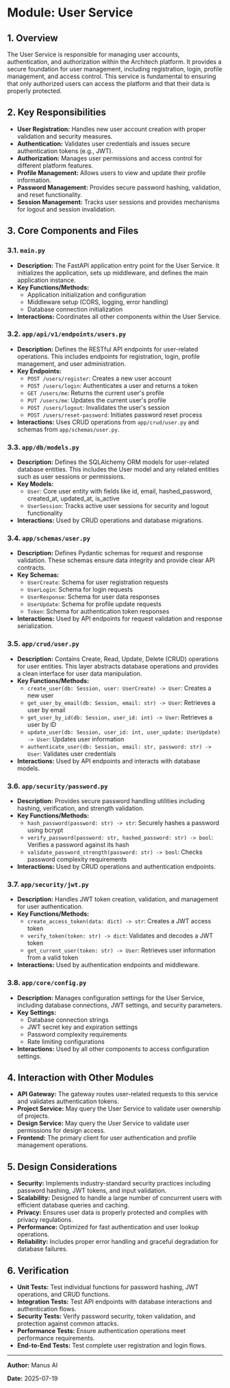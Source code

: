 # Module: User Service

## 1. Overview

The User Service is responsible for managing user accounts, authentication, and authorization within the Architech platform. It provides a secure foundation for user management, including registration, login, profile management, and access control. This service is fundamental to ensuring that only authorized users can access the platform and that their data is properly protected.

## 2. Key Responsibilities

*   **User Registration:** Handles new user account creation with proper validation and security measures.
*   **Authentication:** Validates user credentials and issues secure authentication tokens (e.g., JWT).
*   **Authorization:** Manages user permissions and access control for different platform features.
*   **Profile Management:** Allows users to view and update their profile information.
*   **Password Management:** Provides secure password hashing, validation, and reset functionality.
*   **Session Management:** Tracks user sessions and provides mechanisms for logout and session invalidation.

## 3. Core Components and Files

### 3.1. `main.py`

*   **Description:** The FastAPI application entry point for the User Service. It initializes the application, sets up middleware, and defines the main application instance.
*   **Key Functions/Methods:**
    *   Application initialization and configuration
    *   Middleware setup (CORS, logging, error handling)
    *   Database connection initialization
*   **Interactions:** Coordinates all other components within the User Service.

### 3.2. `app/api/v1/endpoints/users.py`

*   **Description:** Defines the RESTful API endpoints for user-related operations. This includes endpoints for registration, login, profile management, and user administration.
*   **Key Endpoints:**
    *   `POST /users/register`: Creates a new user account
    *   `POST /users/login`: Authenticates a user and returns a token
    *   `GET /users/me`: Returns the current user's profile
    *   `PUT /users/me`: Updates the current user's profile
    *   `POST /users/logout`: Invalidates the user's session
    *   `POST /users/reset-password`: Initiates password reset process
*   **Interactions:** Uses CRUD operations from `app/crud/user.py` and schemas from `app/schemas/user.py`.

### 3.3. `app/db/models.py`

*   **Description:** Defines the SQLAlchemy ORM models for user-related database entities. This includes the User model and any related entities such as user sessions or permissions.
*   **Key Models:**
    *   `User`: Core user entity with fields like id, email, hashed_password, created_at, updated_at, is_active
    *   `UserSession`: Tracks active user sessions for security and logout functionality
*   **Interactions:** Used by CRUD operations and database migrations.

### 3.4. `app/schemas/user.py`

*   **Description:** Defines Pydantic schemas for request and response validation. These schemas ensure data integrity and provide clear API contracts.
*   **Key Schemas:**
    *   `UserCreate`: Schema for user registration requests
    *   `UserLogin`: Schema for login requests
    *   `UserResponse`: Schema for user data responses
    *   `UserUpdate`: Schema for profile update requests
    *   `Token`: Schema for authentication token responses
*   **Interactions:** Used by API endpoints for request validation and response serialization.

### 3.5. `app/crud/user.py`

*   **Description:** Contains Create, Read, Update, Delete (CRUD) operations for user entities. This layer abstracts database operations and provides a clean interface for user data manipulation.
*   **Key Functions/Methods:**
    *   `create_user(db: Session, user: UserCreate) -> User`: Creates a new user
    *   `get_user_by_email(db: Session, email: str) -> User`: Retrieves a user by email
    *   `get_user_by_id(db: Session, user_id: int) -> User`: Retrieves a user by ID
    *   `update_user(db: Session, user_id: int, user_update: UserUpdate) -> User`: Updates user information
    *   `authenticate_user(db: Session, email: str, password: str) -> User`: Validates user credentials
*   **Interactions:** Used by API endpoints and interacts with database models.

### 3.6. `app/security/password.py`

*   **Description:** Provides secure password handling utilities including hashing, verification, and strength validation.
*   **Key Functions/Methods:**
    *   `hash_password(password: str) -> str`: Securely hashes a password using bcrypt
    *   `verify_password(password: str, hashed_password: str) -> bool`: Verifies a password against its hash
    *   `validate_password_strength(password: str) -> bool`: Checks password complexity requirements
*   **Interactions:** Used by CRUD operations and authentication endpoints.

### 3.7. `app/security/jwt.py`

*   **Description:** Handles JWT token creation, validation, and management for user authentication.
*   **Key Functions/Methods:**
    *   `create_access_token(data: dict) -> str`: Creates a JWT access token
    *   `verify_token(token: str) -> dict`: Validates and decodes a JWT token
    *   `get_current_user(token: str) -> User`: Retrieves user information from a valid token
*   **Interactions:** Used by authentication endpoints and middleware.

### 3.8. `app/core/config.py`

*   **Description:** Manages configuration settings for the User Service, including database connections, JWT settings, and security parameters.
*   **Key Settings:**
    *   Database connection strings
    *   JWT secret key and expiration settings
    *   Password complexity requirements
    *   Rate limiting configurations
*   **Interactions:** Used by all other components to access configuration settings.

## 4. Interaction with Other Modules

*   **API Gateway:** The gateway routes user-related requests to this service and validates authentication tokens.
*   **Project Service:** May query the User Service to validate user ownership of projects.
*   **Design Service:** May query the User Service to validate user permissions for design access.
*   **Frontend:** The primary client for user authentication and profile management operations.

## 5. Design Considerations

*   **Security:** Implements industry-standard security practices including password hashing, JWT tokens, and input validation.
*   **Scalability:** Designed to handle a large number of concurrent users with efficient database queries and caching.
*   **Privacy:** Ensures user data is properly protected and complies with privacy regulations.
*   **Performance:** Optimized for fast authentication and user lookup operations.
*   **Reliability:** Includes proper error handling and graceful degradation for database failures.

## 6. Verification

*   **Unit Tests:** Test individual functions for password hashing, JWT operations, and CRUD functions.
*   **Integration Tests:** Test API endpoints with database interactions and authentication flows.
*   **Security Tests:** Verify password security, token validation, and protection against common attacks.
*   **Performance Tests:** Ensure authentication operations meet performance requirements.
*   **End-to-End Tests:** Test complete user registration and login flows.

---

**Author:** Manus AI

**Date:** 2025-07-19

